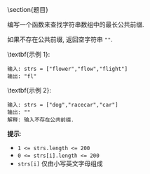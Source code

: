 \section{题目}

编写一个函数来查找字符串数组中的最长公共前缀. 

如果不存在公共前缀, 返回空字符串 `""`. 

\textbf{示例 1}: 

```
输入: strs = ["flower","flow","flight"]
输出: "fl"
```

\textbf{示例 2}: 

```
输入: strs = ["dog","racecar","car"]
输出: ""
解释: 输入不存在公共前缀. 
```

**提示**: 

- `1 <= strs.length <= 200`
- `0 <= strs[i].length <= 200`
- `strs[i]` 仅由小写英文字母组成